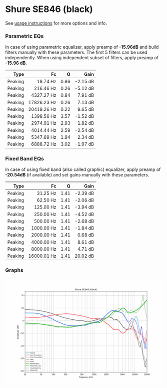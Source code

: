 # Shure SE846 (black)
See [usage instructions](https://github.com/jaakkopasanen/AutoEq#usage) for more options and info.

### Parametric EQs
In case of using parametric equalizer, apply preamp of **-15.96dB** and build filters manually
with these parameters. The first 5 filters can be used independently.
When using independent subset of filters, apply preamp of **-15.96 dB**.

| Type    | Fc          |    Q | Gain     |
|--------:|------------:|-----:|---------:|
| Peaking | 18.74 Hz    | 0.86 | -2.15 dB |
| Peaking | 216.46 Hz   | 0.26 | -5.12 dB |
| Peaking | 4327.27 Hz  | 0.84 | 7.91 dB  |
| Peaking | 17826.23 Hz | 0.26 | 7.13 dB  |
| Peaking | 20419.26 Hz | 0.22 | 9.65 dB  |
| Peaking | 1398.56 Hz  | 3.57 | -1.52 dB |
| Peaking | 2974.91 Hz  | 2.93 | 1.82 dB  |
| Peaking | 4014.44 Hz  | 2.59 | -2.54 dB |
| Peaking | 5347.69 Hz  | 1.94 | 2.34 dB  |
| Peaking | 6888.72 Hz  | 3.02 | -1.97 dB |

### Fixed Band EQs
In case of using fixed band (also called graphic) equalizer, apply preamp of **-20.54dB**
(if available) and set gains manually with these parameters.

| Type    | Fc          |    Q | Gain     |
|--------:|------------:|-----:|---------:|
| Peaking | 31.25 Hz    | 1.41 | -2.39 dB |
| Peaking | 62.50 Hz    | 1.41 | -2.06 dB |
| Peaking | 125.00 Hz   | 1.41 | -3.94 dB |
| Peaking | 250.00 Hz   | 1.41 | -4.52 dB |
| Peaking | 500.00 Hz   | 1.41 | -2.68 dB |
| Peaking | 1000.00 Hz  | 1.41 | -1.84 dB |
| Peaking | 2000.00 Hz  | 1.41 | 0.68 dB  |
| Peaking | 4000.00 Hz  | 1.41 | 8.61 dB  |
| Peaking | 8000.00 Hz  | 1.41 | 4.71 dB  |
| Peaking | 16000.01 Hz | 1.41 | 20.02 dB |

### Graphs
![](./Shure%20SE846%20(black).png)